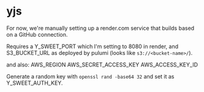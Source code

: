 # yjs

For now, we're manually setting up a render.com service that builds based on
a GitHub connection.

Requires a Y_SWEET_PORT which I'm setting to 8080 in render, and S3_BUCKET_URL as deployed by pulumi
(looks like `s3://<bucket-name>/`).

and also:
AWS_REGION
AWS_SECRET_ACCESS_KEY
AWS_ACCESS_KEY_ID

Generate a random key with `openssl rand -base64 32` and set it as
Y_SWEET_AUTH_KEY.
